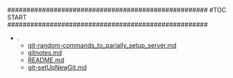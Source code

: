 



####################################################
#TOC START
####################################################
* .
    * [git-random-commands_to_parially_setup_server.md](.\git-random-commands_to_parially_setup_server.md)
    * [gitnotes.md](.\gitnotes.md)
    * [README.md](.\README.md)
    * [git-setUpNewGit.md](.\git-setUpNewGit.md)
